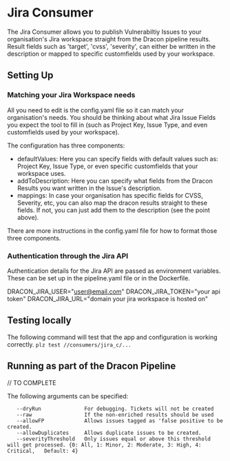 # Jira Consumer

The Jira Consumer allows you to publish Vulnerabiltiy Issues to your organisation's Jira workspace straight from the Dracon pipeline results. Result fields such as 'target', 'cvss', 'severity', can either be written in the description or mapped to specific customfields used by your workspace.

## Setting Up

### Matching your Jira Workspace needs
All you need to edit is the config.yaml file so it can match your organisation's needs. You should be thinking about what Jira Issue Fields you expect the tool to fill in (such as Project Key, Issue Type, and even customfields used by your workspace).

 The configuration has three components:
* defaultValues: Here you can specify fields with default values such as: Project Key, Issue Type, or even specific customfields that your workspace uses.
* addToDescription: Here you can specify what fields from the Dracon Results you want written in the Issue's description.
* mappings: In case your organisation has specific fields for CVSS, Severity, etc, you can also map the dracon results straight to these fields. If not, you can just add them to the description (see the point above).

There are more instructions in the config.yaml file for how to format those three components.

### Authentication through the Jira API
Authentication details for the Jira API are passed as environment variables. These can be set up in the pipeline.yaml file or in the Dockerfile.

DRACON_JIRA_USER="user@email.com" 
DRACON_JIRA_TOKEN="your api token"
DRACON_JIRA_URL="domain your jira workspace is hosted on"


## Testing locally
The following command will test that the app and configuration is working correctly.
`plz test //consumers/jira_c/...`


## Running as part of the Dracon Pipeline
// TO COMPLETE

The following arguments can be specified:
```
   --dryRun              For debugging. Tickets will not be created
   --raw                 If the non-enriched results should be used
   --allowFP             Allows issues tagged as 'false positive to be created.
   --allowDuplicates     Allows duplicate issues to be created.
   --severityThreshold   Only issues equal or above this threshold will get processed. {0: All, 1: Minor, 2: Moderate, 3: High, 4: Critical,   Default: 4}
```
